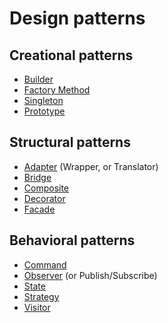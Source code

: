 # Design patterns

## Creational patterns
- [Builder](https://github.com/dim4o/knolige-base/tree/master/src/kb/design_patterns/builder)
- [Factory Method](https://github.com/dim4o/knolige-base/tree/master/src/kb/design_patterns/factory_method)
- [Singleton](https://github.com/dim4o/knolige-base/tree/master/src/kb/design_patterns/singleton)
- [Prototype](https://github.com/dim4o/knolige-base/tree/master/src/kb/design_patterns/prototype)

## Structural patterns
- [Adapter](adapter/README.md) (Wrapper, or Translator)
- [Bridge](bridge/README.md)
- [Composite](composite/README.md)
- [Decorator](decorator/README.md)
- [Facade](facade/README.md)

## Behavioral patterns
- [Command](command/README.md)
- [Observer](observer/README.md) (or Publish/Subscribe)
- [State](state/README.md)
- [Strategy](strategy/README.md)
- [Visitor](visitor/README.md)
